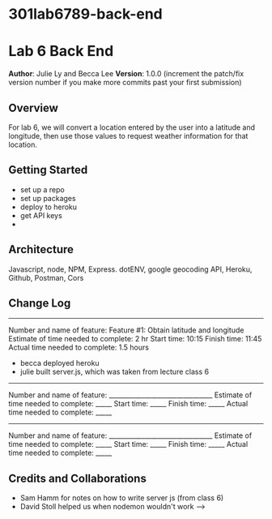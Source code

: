 # 301lab6789-back-end

# Lab 6 Back End

**Author**: Julie Ly and Becca Lee
**Version**: 1.0.0 (increment the patch/fix version number if you make more commits past your first submission)

## Overview
For lab 6, we will convert a location entered by the user into a latitude and longitude, then use those values to request weather information for that location. 

## Getting Started
- set up a repo
- set up packages
- deploy to heroku
- get API keys
- 


## Architecture
Javascript, node, NPM, Express. dotENV, google geocoding API, Heroku, Github, Postman, Cors



## Change Log
------------
Number and name of feature: Feature #1: Obtain latitude and longitude
Estimate of time needed to complete: 2 hr
Start time: 10:15
Finish time: 11:45
Actual time needed to complete: 1.5 hours
- becca deployed heroku
- julie built server.js, which was taken from lecture class 6

------------
Number and name of feature: ________________________________
Estimate of time needed to complete: _____
Start time: _____
Finish time: _____
Actual time needed to complete: _____

------------
Number and name of feature: ________________________________
Estimate of time needed to complete: _____
Start time: _____
Finish time: _____
Actual time needed to complete: _____

## Credits and Collaborations
- Sam Hamm for notes on how to write server js (from class 6)
- David Stoll helped us when nodemon wouldn't work
-->
